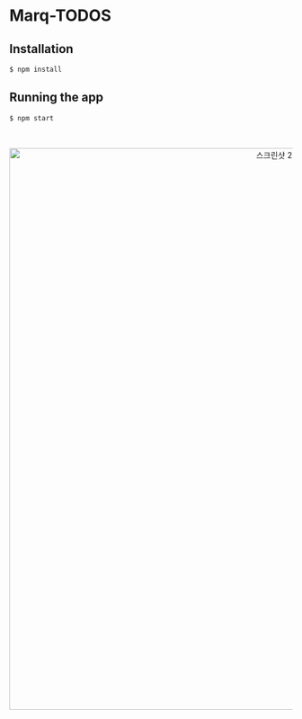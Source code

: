 # Marq-TODOS

## Installation

```bash
$ npm install
```

## Running the app

```bash
$ npm start
```


<br />


<p align="center">
<img width="1000" alt="스크린샷 2023-05-03" src="https://user-images.githubusercontent.com/76078027/235857755-ffb98f89-a0a5-4dd5-aeca-47159958d7fb.png">

</p>
